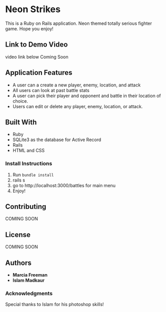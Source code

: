 # Neon Strikes

This is a Ruby on Rails application. Neon themed totally serious fighter game. Hope you enjoy!


## Link to Demo Video

video link below
Coming Soon

## Application Features
* A user can a create a new player, enemy, location, and attack
* All users can look at past battle stats
* A user can pick their player and opponent and battle in their location of choice.
* Users can edit or delete any player, enemy, location, or attack.

## Built With
* Ruby
* SQLite3 as the database for Active Record
* Rails
* HTML and CSS

### Install Instructions
1. Run ```bundle install```
2. rails s
3. go to http://localhost:3000/battles for main menu
4. Enjoy!


## Contributing
COMING SOON

## License
COMING SOON


## Authors
* **Marcia Freeman**
* **Islam Madkaur**


### Acknowledgments
Special thanks to Islam for his photoshop skills!
